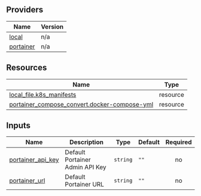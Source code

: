 <!-- BEGIN_TF_DOCS -->


## Providers

| Name | Version |
|------|---------|
| <a name="provider_local"></a> [local](#provider\_local) | n/a |
| <a name="provider_portainer"></a> [portainer](#provider\_portainer) | n/a |

## Resources

| Name | Type |
|------|------|
| [local_file.k8s_manifests](https://registry.terraform.io/providers/hashicorp/local/latest/docs/resources/file) | resource |
| [portainer_compose_convert.docker-compose-yml](https://registry.terraform.io/providers/portainer/portainer/latest/docs/resources/compose_convert) | resource |

## Inputs

| Name | Description | Type | Default | Required |
|------|-------------|------|---------|:--------:|
| <a name="input_portainer_api_key"></a> [portainer\_api\_key](#input\_portainer\_api\_key) | Default Portainer Admin API Key | `string` | `""` | no |
| <a name="input_portainer_url"></a> [portainer\_url](#input\_portainer\_url) | Default Portainer URL | `string` | `""` | no |
<!-- END_TF_DOCS -->